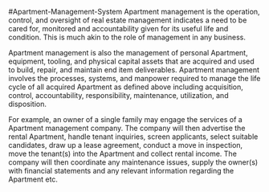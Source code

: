 #Apartment-Management-System
Apartment management is the operation, control, and oversight of real estate management indicates a need to be cared for, monitored and accountability given for its useful life and condition. This is much akin to the role of management in any business.

Apartment management is also the management of personal Apartment, equipment, tooling, and physical capital assets that are acquired and used to build, repair, and maintain end item deliverables. Apartment management involves the processes, systems, and manpower required to manage the life cycle of all acquired Apartment as defined above including acquisition, control, accountability, responsibility, maintenance, utilization, and disposition.

For example, an owner of a single family may engage the services of a Apartment management company. The company will then advertise the rental Apartment, handle tenant inquiries, screen applicants, select suitable candidates, draw up a lease agreement, conduct a move in inspection, move the tenant(s) into the Apartment and collect rental income. The company will then coordinate any maintenance issues, supply the owner(s) with financial statements and any relevant information regarding the Apartment etc. 